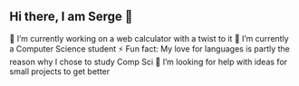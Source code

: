 ## Hi there, I am Serge 👋
🔭 I’m currently working on a web calculator with a twist to it
🌱 I’m currently a Computer Science student
⚡ Fun fact: My love for languages is partly the reason why I chose to study Comp Sci
 🤔 I’m looking for help with ideas for small projects to get better 
